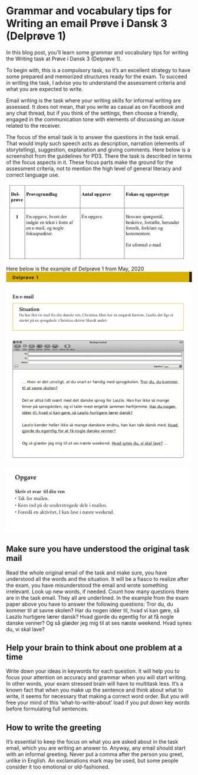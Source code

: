 # Grammar and vocabulary tips for Writing an email Prøve i Dansk 3 (Delprøve 1)


In this blog post, you’ll learn some grammar and vocabulary tips for writing the Writing task at Prøve i Dansk 3 (Delprøve 1).

To begin with, this is a compulsory task, so it’s an excellent strategy to have some prepared and memorized structures ready for the exam. To succeed in writing the task, I advise you to understand the assessment criteria and what you are expected to write. 

Email writing is the task where your writing skills for informal writing are assessed. It does not mean, that you write as casual as on Facebook and any chat thread, but if you think of the settings, then choose a friendly, engaged in the communication tone with elements of discussing an issue related to the receiver. 

The focus of the email task is to answer the questions in the task email. That would imply such speech acts as description, narration (elements of storytelling), suggestion, explanation and giving comments. Here below is a screenshot from the guidelines for PD3. There the task is described in terms of the focus aspects in it. These focus parts make the ground for the assessment criteria, not to mention the high level of general literacy and correct language use.

![Vejldening for Prøve i Dansk 3](proevegrundlag-delproeve-1.png)

Here below is the example of Delprøve 1 from May, 2020 ![Delprøve 1 from May, 2020](/delproeve-1-en-e-mail.png)  

![Delprøve 1 from May, 2020](en-e-mail-opgave-pd3.png) 

## Make sure you have understood the original task mail

Read the whole original email of the task and make sure, you have understood all the words and the situation. It will be a fiasco to realize after the exam, you have misunderstood the email and wrote something irrelevant. Look up new words, if needed. 
Count how many questions there are in the task email. They all are underlined. In the example from the exam paper above you have to answer the following questions: 
Tror du, du kommer til at savne skolen?
Har du nogen idéer til, hvad vi kan gøre, så Laszlo hurtigere lærer dansk?
Hvad gjorde du egentlig for at få nogle danske venner?
Og så glæder jeg mig til at ses næste weekend. Hvad synes du, vi skal lave?

## Help your brain to think about one problem at a time

Write down your ideas in keywords for each question. It will help you to focus your attention on accuracy and grammar when you will start writing. In other words, your exam stressed brain will have to multitask less. It’s a known fact that when you make up the sentence and think about what to write, it seems for necessary that making a correct word order. But you will free your mind of this ‘what-to-write-about’ load if you put down key words before formulating full sentences. 

## How to write the greeting
It’s essential to keep the focus on what you are asked about in the task email, which you are writing an answer to. Anyway, any email should start with an informal greeting. 
Never put a comma after the person you greet, unlike in English. An exclamations mark may be used, but some people consider it too emotional or old-fashioned. 

